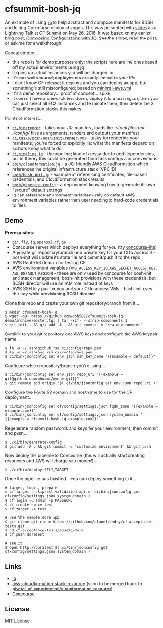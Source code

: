 # cfsummit-bosh-jq

An example of using [`jq`](https://stedolan.github.io/jq/) to help abstract and compose manifests for BOSH and letting Concourse deploy changes. This was presented with [slides](https://docs.google.com/presentation/d/1-zZLjzRKghvO0rsZoxbziNxZYqQlf4WhpFIkEBDDmsk/view) as a Lightning Talk at CF Summit on May 26, 2016. It was based on my earlier blog post, [Composing Configurations with JQ](https://dpb587.me/blog/2016/04/26/composing-configurations-with-jq.html). See the slides, read the post, or ask me for a walkthrough.

Caveat emptor...

 * this repo is for demo purposes only; the scripts here are the ones based off my actual environments using jq
 * it spins up actual instances you will be charged for
 * it's not well secured; deployments are only limited to your IPs
 * I don't know CF release; it deploys and you can deploy an app, but something's still misconfigured; based on [minimal-aws.yml](https://github.com/cloudfoundry/cf-release/blob/master/example_manifests/minimal-aws.yml)
 * it's a demo repository... proof of concept... spike
 * it doesn't have a one-click tear down; deploy it to a test region, then you can just select all EC2 instances and terminate them, then delete the 3 CloudFormation stacks this makes

Points of interest...

 * [`ci/bin/render`](ci/bin/render) - takes your JQ-manifest, loads the *-stack files and ./config/* files as arguments, renders and outputs your manifest
 * [`ci/tasks/bosh/bosh-init-render.yml`](ci/tasks/bosh/bosh-init-render.yml) - tasks for rendering your manifests; you're forced to explicitly list what the manifests depend on so bots know what to do
 * [`ci/pipeline.jq`](ci/pipeline.jq) - the pipeline; kind of messy due to odd dependencies, but in theory this could be generated from task configs and conventions
 * [`bosh/cloudformation.jq`](bosh/cloudformation.jq) - a JQ-friendly AWS CloudFormation which references the original infrastructure stack (VPC ID)
 * [`bosh/bosh-init.jq`](bosh/bosh-init.jq) - example of referencing certificates, file-based credentials, and CloudFormation stack results
 * [`bosh/generate-config`](bosh/generate-config) - a deployment knowing how to generate its own "secure" default settings
 * jq can reference environment variables - rely on default AWS environment variables rather than user needing to hard-code credentials to files
 

## Demo

**Prerequisites**:

 * `git`, `fly`, `jq`, `openssl`, `cf`, `go`
 * Concourse server which deploys everything for you (try [concourse-lite](https://github.com/concourse/concourse-lite))
 * A private git repository/branch and private key for your CI to access it - bosh-init will update its state file and commit/push it to the repo
 * AWS Route 53 domain for testing CF
 * AWS environment variables (`AWS_ACCESS_KEY_ID`, `AWS_SECRET_ACCESS_KEY`, `AWS_DEFAULT_REGION`) - these are only used by concourse for bosh-init and stack management; bosh-init provisions with these credentials, but BOSH director will use an IAM role instead of keys
 * AWS SSH key pair for you and your CI to access VMs - bosh-init uses this key while provisioning BOSH director

Clone this repo and create your own git repository/branch from it...

    $ mkdir cfsummit-bosh-jq
    $ wget -qO- https://github.com/dpb587/cfsummit-bosh-jq-demo/archive/master.tgz | tar -xzf- --strip-components 1
    $ git init . && git add -A . && git commit -m 'new environment'

Symlink to your git repository and AWS keys and configure the AWS keypair name...

    $ ln -s ~/.ssh/github_rsa ci/config/repo.pem
    $ ln -s ~/.ssh/aws_rsa ci/config/aws.pem
    $ ci/bin/jsonconfig set env.json ssh_key_name "{{example = default}}"

Configure which repository/branch you're using...

    $ ci/bin/jsonconfig set env.json repo_uri "{{example = git@github.com:whoami/myenv.git}}"
    $ git remote add origin "$( ci/bin/jsonconfig get env.json repo_uri )"

Configure the Route 53 domain and hostname to use for the CF deployment...

    $ ci/bin/jsonconfig set cf/config/settings.json fqdn_zone "{{example = example.com}}"
    $ ci/bin/jsonconfig set cf/config/settings.json system_domain "{{example = cfsummit-bosh-jq.example.com}}"

Regenerate random passwords and keys for your environment, then commit and push...

    $ ./ci/bin/generate-config
    $ git add -A . && git commit -m 'customize environment' && git push

Now deploy the pipeline to Concourse (this will actually start creating resources and AWS will charge you money!)...

    $ ./ci/bin/deploy $FLY_TARGET

Once the pipeline has finished... you can deploy something to it...

    # target, login, prepare
    $ cf target --skip-ssl-validation api.$( ci/bin/jsonconfig get cf/config/settings.json system_domain )
    $ cf login -u admin -p PASSWORD
    $ cf create-space test
    $ cf target -s test
    
    # use the sample dora app
    $ git clone git clone https://github.com/cloudfoundry/cf-acceptance-tests.git
    $ cd cf-acceptance-tests/assets/dora
    $ cf push doratest
    
    # see it
    $ open http://doratest.$( ci/bin/jsonconfig get cf/config/settings.json system_domain )


## Links

 * [jq](https://stedolan.github.io/jq/)
 * [aws-cloudformation-stack-resource](https://github.com/dpb587/aws-cloudformation-stack-resource) (soon to be merged back to [pivotal-cf-experimental/cloudformation-resource](https://github.com/pivotal-cf-experimental/cloudformation-resource))
 * [Concourse](http://concourse.ci/)
 

## License

[MIT License](./LICENSE)
